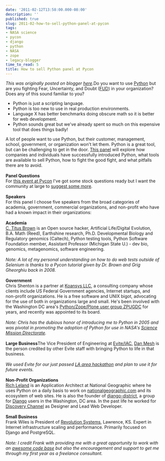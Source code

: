 ```yaml
---
date: '2011-02-12T13:58:00.000-08:00'
description: ''
published: true
slug: 2011-02-how-to-sell-python-panel-at-pycon
tags:
- NASA science
- pycon
- django
- python
- NASA
- zope
- legacy-blogger
time_to_read: 5
title: How to sell Python panel at Pycon
---
```


*This was originally posted on blogger [here](https://pydanny.blogspot.com/2011/02/how-to-sell-python-panel-at-pycon.html)*.Do you want to use&nbsp;<a href="http://python.org/">Python</a>&nbsp;but are you fighting Fear, Uncertainty, and Doubt (<a href="http://en.wikipedia.org/wiki/Fear,_uncertainty_and_doubt">FUD</a>) in your organization? Does any of this sound familiar to you?<br /><ul><li>Python is just a scripting language.</li><li>Python is too new to use in real production environments.</li><li>Language X has better benchmarks doing obscure math so it is better for web development.</li><li>Python sounds great but we've already spent so much on this expensive tool that does things badly!</li></ul>A lot of people want to use Python, but their customer, management, school, government, or organization won't let them. Python is a great tool, but can be challenging to get in the door. <a href="http://us.pycon.org/2011/schedule/presentations/72/">This panel</a> will explore how companies and individuals have successfully introduced Python, what tools are available to sell Python, how to fight the good fight, and what pitfalls there are to avoid.<br /><br /><b>Panel Questions</b><br />For <a href="http://us.pycon.org/2011/schedule/presentations/72/">this event at Pycon</a>&nbsp;I've got some stock questions ready but I want the community at large to&nbsp;<a href="http://goo.gl/mod/5uKk">suggest some more</a>.<br /><br /><b>Speakers</b><br />For this panel I choose five speakers from the broad categories of academia, government, commercial organizations, and non-profit who have had a known impact in their organizations:<br /><br /><b>Academia</b><br /><a href="http://www.mmg.msu.edu/brown.html">C. Titus Brown</a> is an Open source hacker, Artificial Life/Digital Evolution, B.A. Math (Reed), Earthshine research, Ph.D. Developmental Biology and Regulatory genomics (Caltech), Python testing tools, Python Software Foundation member, Assistant Professor (Michigan State U.) - dev bio, genomics, metagenomics, software engineering.&nbsp;<br /><br /><i>Note: A lot of my personal understanding on how to do web tests outside of Selenium is thanks to a Pycon tutorial given by Dr. Brown and Grig Gheorghiu back in 2008.</i>&nbsp;<br /><br /><b>Government</b><br />Chris Shenton is a partner at <a href="https://koansys.com/">Koansys LLC</a>, a consulting company whose clients include US Federal Government agencies, Internet startups, and non-profit organizations. He is a free software and UNIX bigot, advocating for the use of both in organizations large and small. He's been involved with the Washington DC area's <a href="http://meetup.zpugdc.org/">Python/Zope/Plone user group ZPUGDC</a> for years, and recently was appointed to its board.&nbsp;<br /><br /><i>Note: Chris has the dubious honor of introducing me to Python in 2005 and was pivotal in promoting the adoption of Python for use in NASA's <a href="http://science.nasa.gov/">Science Mission Directorate</a>.</i>&nbsp;<br /><br /><b>Large Business</b>The Vice President of Engineering at <a href="http://new.evite.com/">Evite/IAC</a>, <a href="http://www.linkedin.com/in/danmesh">Dan Mesh</a> is the person credited by other Evite staff with bringing Python to life in that business.&nbsp;<br /><br /><i>We used Evite for our just passed <a href="http://www.opensourcehackathon.com/">LA area hackathon</a> and plan to use it for future events.</i>&nbsp;<br /><br /><b>Non-Profit Organizations</b><br /><a href="http://richleland.com/">Rich Leland</a> is an Application Architect at National Geographic where he uses Python on a daily basis to work on <a href="http://nationalgeographic.com/">nationalgeographic.com</a> and its ecosystem of web sites. He is also the founder of <a href="http://www.meetup.com/django-district/">django-district</a>, a group for <a href="http://djangoproject.com/">Django</a> users in the Washington, DC area. In the past life he worked for <a href="http://dsc.discovery.com/">Discovery Channel</a> as Designer and Lead Web Developer.&nbsp;<br /><br /><b>Small Business</b><br />Frank Wiles is President of <a href="http://www.revsys.com/">Revolution Systems</a>, Lawrence, KS. Expert in Internet infrastructure scaling and performance. Primarily focused on Django and PostgreSQL.&nbsp;<br /><br /><i>Note: I credit Frank with providing me with a great opportunity to work with an <a href="http://www.revsys.com/blog/2011/feb/07/big-secret-project-ive-been-working/">awesome code base</a>&nbsp;but also the encouragement and support to get me through my first year as a freelance consultant.</i>